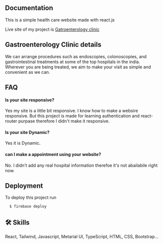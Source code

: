 
## Documentation

This is a simple health care website made with react.js 

Live site of my project is [Gatroenterology clinic](https://health-care-react-app.web.app/home)

  
## Gastroenterology Clinic details

We can arrange procedures such as endoscopies, colonoscopies, and gastrointestinal treatments at some of the top hospitals in the india. Wherever you are being treated, we aim to make your visit as simple and convenient as we can.

  
## FAQ

#### Is your site responsive?

Yes my site is a little bit responsive. I know how to make a websire responsive. But this project is made for learning authentication and react-router purpase therefore I didn't make it responsive.

#### Is your site Dynamic?

Yes it is Dynamic.

#### can I make a appointment using your website?

No. I didn't add any real hospital information therefoe it's not abailabile right now. 

  
## Deployment

To deploy this project run 

```bash
  $ firebase deploy
```

  
## 🛠 Skills
React, Tailwind, Javascript, Metarial UI, TypeScript, HTML, CSS, Bootstrap...

  
